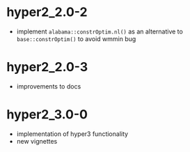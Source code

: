 # hyper2_2.0-2

- implement `alabama::constrOptim.nl()` as an alternative to
  `base::constrOptim()` to avoid wmmin bug

# hyper2_2.0-3

- improvements to docs

# hyper2_3.0-0

- implementation of hyper3 functionality
- new vignettes


